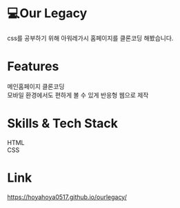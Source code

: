 # 💻Our Legacy
css를 공부하기 위해 아워레가시 홈페이지를 클론코딩 해봤습니다.<br>
# Features
메인홈페이지 클론코딩<br>
모바일 환경에서도 편하게 볼 수 있게 반응형 웹으로 제작<br>
# Skills & Tech Stack
HTML<br>
CSS<br>
# Link
https://hoyahoya0517.github.io/ourlegacy/
